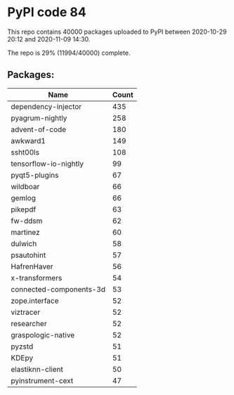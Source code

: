 # PyPI code 84

This repo contains 40000 packages uploaded to PyPI between 
2020-10-29 20:12 and 2020-11-09 14:30.

The repo is 29% (11994/40000) complete.

## Packages:

| Name  | Count |
| ----- | ----- |
| dependency-injector | 435 |
| pyagrum-nightly | 258 |
| advent-of-code | 180 |
| awkward1 | 149 |
| ssht00ls | 108 |
| tensorflow-io-nightly | 99 |
| pyqt5-plugins | 67 |
| wildboar | 66 |
| gemlog | 66 |
| pikepdf | 63 |
| fw-ddsm | 62 |
| martinez | 60 |
| dulwich | 58 |
| psautohint | 57 |
| HafrenHaver | 56 |
| x-transformers | 54 |
| connected-components-3d | 53 |
| zope.interface | 52 |
| viztracer | 52 |
| researcher | 52 |
| graspologic-native | 52 |
| pyzstd | 51 |
| KDEpy | 51 |
| elastiknn-client | 50 |
| pyinstrument-cext | 47 |


